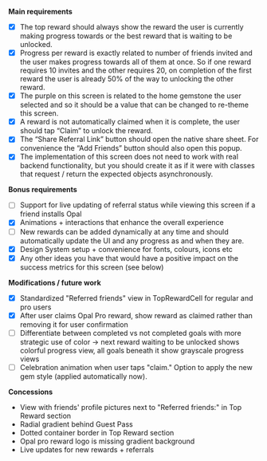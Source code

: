 **Main requirements**
- [x] The top reward should always show the reward the user is currently making progress towards or the best reward that is waiting to be unlocked.
- [x] Progress per reward is exactly related to number of friends invited and the user makes progress towards all of them at once. So if one reward requires 10 invites and the other requires 20, on completion of the first reward the user is already 50% of the way to unlocking the other reward.
- [x] The purple on this screen is related to the home gemstone the user selected and so it should be a value that can be changed to re-theme this screen.
- [x] A reward is not automatically claimed when it is complete, the user should tap “Claim” to unlock the reward.
- [x] The “Share Referral Link” button should open the native share sheet. For convenience the “Add Friends” button should also open this popup.
- [x] The implementation of this screen does not need to work with real backend functionality, but you should create it as if it were with classes that request / return the expected objects asynchronously.

**Bonus requirements**
- [ ] Support for live updating of referral status while viewing this screen if a friend installs Opal
- [x] Animations + interactions that enhance the overall experience
- [ ] New rewards can be added dynamically at any time and should automatically update the UI and any progress as and when they are.
- [x] Design System setup + convenience for fonts, colours, icons etc
- [x] Any other ideas you have that would have a positive impact on the success metrics for this screen (see below)

**Modifications / future work**
- [x] Standardized "Referred friends" view in TopRewardCell for regular and pro users 
- [x] After user claims Opal Pro reward, show reward as claimed rather than removing it for user confirmation
- [ ] Differentiate between completed vs not completed goals with more strategic use of color -> next reward waiting to be unlocked shows colorful progress view, all goals beneath it show grayscale progress views
- [ ] Celebration animation when user taps "claim." Option to apply the new gem style (applied automatically now).

**Concessions**
- View with friends' profile pictures next to "Referred friends:" in Top Reward section
- Radial gradient behind Guest Pass
- Dotted container border in Top Reward section
- Opal pro reward logo is missing gradient background
- Live updates for new rewards + referrals
